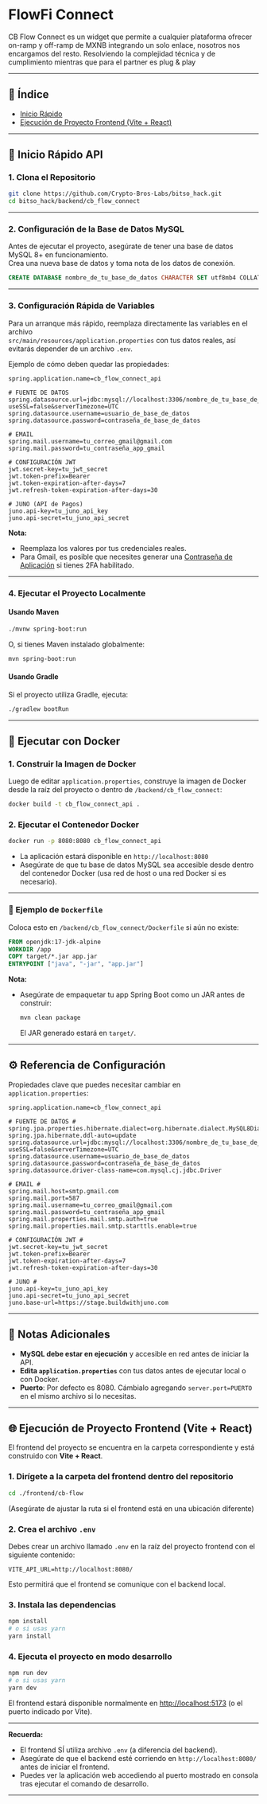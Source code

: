 # FlowFi Connect
CB Flow Connect es un widget que permite a cualquier plataforma ofrecer on-ramp y off-ramp de MXNB integrando un solo enlace, nosotros nos encargamos del resto. Resolviendo la complejidad técnica y de cumplimiento mientras que para el partner es plug & play

---

## 📑 Índice

- [Inicio Rápido](#-inicio-rápido-api)
- [Ejecución de Proyecto Frontend (Vite + React)](#-ejecución-de-proyecto-frontend-vite--react)

---

## 🚀 Inicio Rápido API

### 1. **Clona el Repositorio**

```bash
git clone https://github.com/Crypto-Bros-Labs/bitso_hack.git
cd bitso_hack/backend/cb_flow_connect
```

---

### 2. **Configuración de la Base de Datos MySQL**

Antes de ejecutar el proyecto, asegúrate de tener una base de datos MySQL 8+ en funcionamiento.  
Crea una nueva base de datos y toma nota de los datos de conexión.

```sql
CREATE DATABASE nombre_de_tu_base_de_datos CHARACTER SET utf8mb4 COLLATE utf8mb4_unicode_ci;
```

---

### 3. **Configuración Rápida de Variables**

Para un arranque más rápido, reemplaza directamente las variables en el archivo  
`src/main/resources/application.properties` con tus datos reales, así evitarás depender de un archivo `.env`.

Ejemplo de cómo deben quedar las propiedades:

```properties
spring.application.name=cb_flow_connect_api

# FUENTE DE DATOS
spring.datasource.url=jdbc:mysql://localhost:3306/nombre_de_tu_base_de_datos?useSSL=false&serverTimezone=UTC
spring.datasource.username=usuario_de_base_de_datos
spring.datasource.password=contraseña_de_base_de_datos

# EMAIL
spring.mail.username=tu_correo_gmail@gmail.com
spring.mail.password=tu_contraseña_app_gmail

# CONFIGURACIÓN JWT
jwt.secret-key=tu_jwt_secret
jwt.token-prefix=Bearer 
jwt.token-expiration-after-days=7
jwt.refresh-token-expiration-after-days=30

# JUNO (API de Pagos)
juno.api-key=tu_juno_api_key
juno.api-secret=tu_juno_api_secret
```

**Nota:**  
- Reemplaza los valores por tus credenciales reales.
- Para Gmail, es posible que necesites generar una [Contraseña de Aplicación](https://support.google.com/accounts/answer/185833) si tienes 2FA habilitado.

---

### 4. **Ejecutar el Proyecto Localmente**

#### Usando Maven

```bash
./mvnw spring-boot:run
```

O, si tienes Maven instalado globalmente:

```bash
mvn spring-boot:run
```

#### Usando Gradle

Si el proyecto utiliza Gradle, ejecuta:

```bash
./gradlew bootRun
```

---

## 🐳 Ejecutar con Docker

### 1. **Construir la Imagen de Docker**

Luego de editar `application.properties`, construye la imagen de Docker desde la raíz del proyecto o dentro de `/backend/cb_flow_connect`:

```bash
docker build -t cb_flow_connect_api .
```

### 2. **Ejecutar el Contenedor Docker**

```bash
docker run -p 8080:8080 cb_flow_connect_api
```

- La aplicación estará disponible en `http://localhost:8080`
- Asegúrate de que tu base de datos MySQL sea accesible desde dentro del contenedor Docker (usa red de host o una red Docker si es necesario).

---

### 📝 Ejemplo de `Dockerfile`

Coloca esto en `/backend/cb_flow_connect/Dockerfile` si aún no existe:

```dockerfile
FROM openjdk:17-jdk-alpine
WORKDIR /app
COPY target/*.jar app.jar
ENTRYPOINT ["java", "-jar", "app.jar"]
```

**Nota:**  
- Asegúrate de empaquetar tu app Spring Boot como un JAR antes de construir:
  ```bash
  mvn clean package
  ```
  El JAR generado estará en `target/`.

---

## ⚙️ Referencia de Configuración

Propiedades clave que puedes necesitar cambiar en `application.properties`:

```properties
spring.application.name=cb_flow_connect_api

# FUENTE DE DATOS #
spring.jpa.properties.hibernate.dialect=org.hibernate.dialect.MySQL8Dialect
spring.jpa.hibernate.ddl-auto=update
spring.datasource.url=jdbc:mysql://localhost:3306/nombre_de_tu_base_de_datos?useSSL=false&serverTimezone=UTC
spring.datasource.username=usuario_de_base_de_datos
spring.datasource.password=contraseña_de_base_de_datos
spring.datasource.driver-class-name=com.mysql.cj.jdbc.Driver

# EMAIL #
spring.mail.host=smtp.gmail.com
spring.mail.port=587
spring.mail.username=tu_correo_gmail@gmail.com
spring.mail.password=tu_contraseña_app_gmail
spring.mail.properties.mail.smtp.auth=true
spring.mail.properties.mail.smtp.starttls.enable=true

# CONFIGURACIÓN JWT #
jwt.secret-key=tu_jwt_secret
jwt.token-prefix=Bearer 
jwt.token-expiration-after-days=7
jwt.refresh-token-expiration-after-days=30

# JUNO #
juno.api-key=tu_juno_api_key
juno.api-secret=tu_juno_api_secret
juno.base-url=https://stage.buildwithjuno.com
```

---

## 📝 Notas Adicionales

- **MySQL debe estar en ejecución** y accesible en red antes de iniciar la API.
- **Edita `application.properties`** con tus datos antes de ejecutar local o con Docker.
- **Puerto**: Por defecto es 8080. Cámbialo agregando `server.port=PUERTO` en el mismo archivo si lo necesitas.

---

## 🌐 Ejecución de Proyecto Frontend (Vite + React)

El frontend del proyecto se encuentra en la carpeta correspondiente y está construido con **Vite + React**.

### 1. Dirígete a la carpeta del frontend dentro del repositorio

```bash
cd ./frontend/cb-flow
```

(Asegúrate de ajustar la ruta si el frontend está en una ubicación diferente)

### 2. Crea el archivo `.env`

Debes crear un archivo llamado `.env` en la raíz del proyecto frontend con el siguiente contenido:

```env
VITE_API_URL=http://localhost:8080/
```

Esto permitirá que el frontend se comunique con el backend local.

### 3. Instala las dependencias

```bash
npm install
# o si usas yarn
yarn install
```

### 4. Ejecuta el proyecto en modo desarrollo

```bash
npm run dev
# o si usas yarn
yarn dev
```

El frontend estará disponible normalmente en [http://localhost:5173](http://localhost:5173) (o el puerto indicado por Vite).

---

**Recuerda:**  
- El frontend SÍ utiliza archivo `.env` (a diferencia del backend).
- Asegúrate de que el backend esté corriendo en `http://localhost:8080/` antes de iniciar el frontend.
- Puedes ver la aplicación web accediendo al puerto mostrado en consola tras ejecutar el comando de desarrollo.

---
